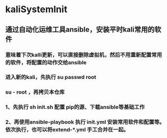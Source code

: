 # kaliSystemInit
## 通过自动化运维工具ansible，安装平时kali常用的软件
### 意味着下次kalli更新，可以直接删除虚拟机，然后不用重新配置常用的软件，将配置的动作交给ansible
### 进入新的kali，先执行 su passwd root
### su - root ，再拷贝本仓库
### 1、先执行 sh init.sh 配置 pip的源、下载ansible等基础工作
### 2、再使用ansible-playbook 执行 init.yml 安装常用软件和配置等。依次执行，也可以将extend-*.yml 手工合并在一起。
